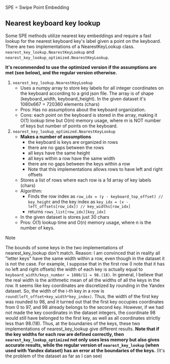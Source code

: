 SPE = Swipe Point Embedding

## Nearest keyboard key lookup

Some SPE methods utilize nearest key embeddings and require a fast lookup for the nearest keyboard key's label given a point on the keyboard. There are two implementations of a NearestKeyLookup class. `nearest_key_lookup.NearestKeyLookup` and `nearest_key_lookup_optimized.NearestKeyLookup`. 

**It's recommended to use the optimized version if the assumptions are met (see below), and the regular version otherwise.**

1. `nearest_key_lookup.NearestKeyLookup` 
    * Uses a numpy array to store key labels for all integer coordinates on the keyboard according to a grid json file. The array is of shape (keyboard_width, keyboard_height). In the given dataset it's 1080x667 = 720360 elements (chars)
    * Pros: Has no assumptions about the keyboard organization.
    * Cons: each point on the keyboard is stored in the array, making it O(1) lookup time but O(m) memory usage, where m is NOT number of keys but number of points on the keyboard.    
2. `nearest_key_lookup_optimized.NearestKeyLookup`
    * **Makes a number of assumptions**
        * the keyboard is keys are organized in rows
        * there are no gaps between the rows
        * all keys have the same height
        * all keys within a row have the same width
        * there are no gaps between the keys within a row
        * Note that this implementations allows rows to have left and right offsets
    * Stores a list of rows where each row is a 1d array of key labels (chars)
    * Algorithm:
        * Finds the row index as `row_idx = (y - keyboard_top_offset) // key_height` and the key index as `key_idx = (x - left_offsets[row_idx]) // key_widths[row_idx]`
        * returns `rows_list[row_idx][key_idx]`
    * In the given dataset is stores just 30 chars
    * Pros: O(1) lookup time and O(n) memory usage, where n is the number of keys.

> [!NOTE]
> The bounds of some keys in the two implementations of nearest_key_lookup don't match.
> Reason:
> I am convinced that in reality all "letter keys" have the same width within a row, even though in the dataset it is not the case. For example, I suppose that in the first row (I note that it has no left and right offsets) the width of each key is actually equal to `keyboard_width/keys_number = 1080/11 = 98.(18)`. In general, I believe that the real width is the arithmetic mean of all the widths of all the keys in the row. It seems like key coordinates are discretized by rounding in the Yandex dataset. So, the width of the i-th key in a row is `round(left_offset+key_width*key_index)`. Thus, the width of the first key was rounded to 98, and it turned out that the first key occupies coordinates from 0 to 97, and 98 already belongs to the second key. However, if we had not made the key coordinates in the dataset integers, the coordinate 98 would still have belonged to the first key, as well as all coordinates strictly less than 98.(18). Thus, at the boundaries of the keys, these two implementations of nearest_key_lookup give different results. **Note that if the key widths for each row are defined correctly, then `nearest_key_lookup_optimized` not only uses less memory but also gives accurate results, while the regular version of `nearest_key_lookup` (when used with Yandex dataset) has an error at the boundaries of the keys.** (It's the problem of the dataset as far as I can see)

